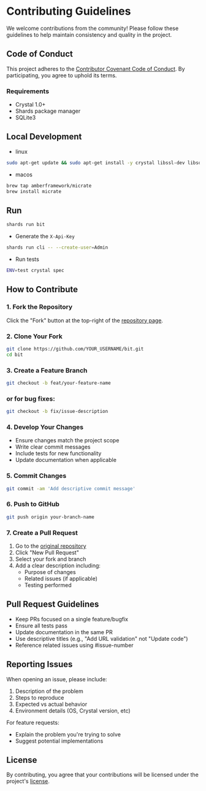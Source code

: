 # Contributing Guidelines

We welcome contributions from the community! Please follow these guidelines to help maintain consistency and quality in the project.

## Code of Conduct
This project adheres to the [Contributor Covenant Code of Conduct](CODE_OF_CONDUCT.md). By participating, you agree to uphold its terms.

### Requirements
- Crystal 1.0+
- Shards package manager
- SQLite3

## Local Development

- linux
```bash
sudo apt-get update && sudo apt-get install -y crystal libssl-dev libsqlite3-dev
```

- macos
```bash
brew tap amberframework/micrate
brew install micrate
```

## Run
```bash
shards run bit
```

- Generate the `X-Api-Key`

```bash
shards run cli -- --create-user=Admin
```

- Run tests

```bash
ENV=test crystal spec
```


## How to Contribute

### 1. Fork the Repository
Click the "Fork" button at the top-right of the [repository page](https://github.com/sjdonado/bit).

### 2. Clone Your Fork
```bash
git clone https://github.com/YOUR_USERNAME/bit.git
cd bit
```

### 3. Create a Feature Branch
```bash
git checkout -b feat/your-feature-name
```

### or for bug fixes:

```bash
git checkout -b fix/issue-description
```

### 4. Develop Your Changes
- Ensure changes match the project scope
- Write clear commit messages
- Include tests for new functionality
- Update documentation when applicable

### 5. Commit Changes
```bash
git commit -am 'Add descriptive commit message'
```

### 6. Push to GitHub
```bash
git push origin your-branch-name
```

### 7. Create a Pull Request
1. Go to the [original repository](https://github.com/sjdonado/bit)
2. Click "New Pull Request"
3. Select your fork and branch
4. Add a clear description including:
   - Purpose of changes
   - Related issues (if applicable)
   - Testing performed

## Pull Request Guidelines
- Keep PRs focused on a single feature/bugfix
- Ensure all tests pass
- Update documentation in the same PR
- Use descriptive titles (e.g., "Add URL validation" not "Update code")
- Reference related issues using #issue-number

## Reporting Issues
When opening an issue, please include:
1. Description of the problem
2. Steps to reproduce
3. Expected vs actual behavior
4. Environment details (OS, Crystal version, etc)

For feature requests:
- Explain the problem you're trying to solve
- Suggest potential implementations

## License
By contributing, you agree that your contributions will be licensed under the project's [license](LICENSE.md).
